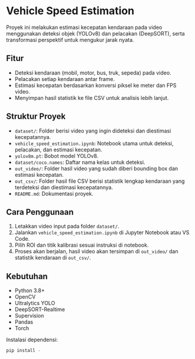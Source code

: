 # Vehicle Speed Estimation

Proyek ini melakukan estimasi kecepatan kendaraan pada video menggunakan deteksi objek (YOLOv8) dan pelacakan (DeepSORT), serta transformasi perspektif untuk mengukur jarak nyata.

## Fitur

- Deteksi kendaraan (mobil, motor, bus, truk, sepeda) pada video.
- Pelacakan setiap kendaraan antar frame.
- Estimasi kecepatan berdasarkan konversi piksel ke meter dan FPS video.
- Menyimpan hasil statistik ke file CSV untuk analisis lebih lanjut.

## Struktur Proyek

- `dataset/`: Folder berisi video yang ingin dideteksi dan diestimasi kecepatannya.
- `vehicle_speed_estimation.ipynb`: Notebook utama untuk deteksi, pelacakan, dan estimasi kecepatan.
- `yolov8m.pt`: Bobot model YOLOv8.
- `dataset/coco.names`: Daftar nama kelas untuk deteksi.
- `out_video/`: Folder hasil video yang sudah diberi bounding box dan estimasi kecepatan.
- `out_csv/`: Folder hasil file CSV berisi statistik lengkap kendaraan yang terdeteksi dan diestimasi kecepatannya.
- `README.md`: Dokumentasi proyek.

## Cara Penggunaan

1. Letakkan video input pada folder `dataset/`.
2. Jalankan `vehicle_speed_estimation.ipynb` di Jupyter Notebook atau VS Code.
3. Pilih ROI dan titik kalibrasi sesuai instruksi di notebook.
4. Proses akan berjalan, hasil video akan tersimpan di `out_video/` dan statistik kendaraan di `out_csv/`.

## Kebutuhan

- Python 3.8+
- OpenCV
- Ultralytics YOLO
- DeepSORT-Realtime
- Supervision
- Pandas
- Torch

Instalasi dependensi:

```sh
pip install -
```
